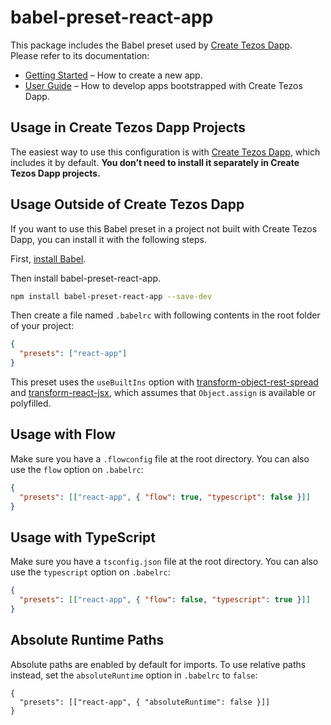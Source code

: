 # babel-preset-react-app

This package includes the Babel preset used by [Create Tezos Dapp](https://github.com/waylad/create-tezos-dapp).<br>
Please refer to its documentation:

- [Getting Started](https://waylad.github.io/create-tezos-dapp/docs/getting-started) – How to create a new app.
- [User Guide](https://waylad.github.io/create-tezos-dapp/) – How to develop apps bootstrapped with Create Tezos Dapp.

## Usage in Create Tezos Dapp Projects

The easiest way to use this configuration is with [Create Tezos Dapp](https://github.com/waylad/create-tezos-dapp), which includes it by default. **You don’t need to install it separately in Create Tezos Dapp projects.**

## Usage Outside of Create Tezos Dapp

If you want to use this Babel preset in a project not built with Create Tezos Dapp, you can install it with the following steps.

First, [install Babel](https://babeljs.io/docs/setup/).

Then install babel-preset-react-app.

```sh
npm install babel-preset-react-app --save-dev
```

Then create a file named `.babelrc` with following contents in the root folder of your project:

```json
{
  "presets": ["react-app"]
}
```

This preset uses the `useBuiltIns` option with [transform-object-rest-spread](https://babeljs.io/docs/plugins/transform-object-rest-spread/) and [transform-react-jsx](https://babeljs.io/docs/plugins/transform-react-jsx/), which assumes that `Object.assign` is available or polyfilled.

## Usage with Flow

Make sure you have a `.flowconfig` file at the root directory. You can also use the `flow` option on `.babelrc`:

```json
{
  "presets": [["react-app", { "flow": true, "typescript": false }]]
}
```

## Usage with TypeScript

Make sure you have a `tsconfig.json` file at the root directory. You can also use the `typescript` option on `.babelrc`:

```json
{
  "presets": [["react-app", { "flow": false, "typescript": true }]]
}
```

## Absolute Runtime Paths

Absolute paths are enabled by default for imports. To use relative paths instead, set the `absoluteRuntime` option in `.babelrc` to `false`:

```
{
  "presets": [["react-app", { "absoluteRuntime": false }]]
}
```
